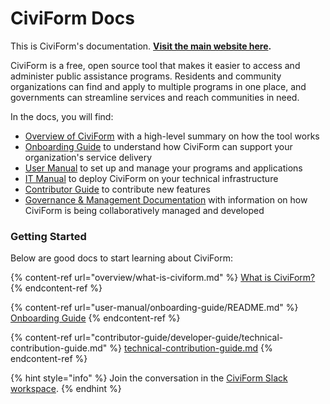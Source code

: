 # CiviForm Docs

This is CiviForm's documentation. **[Visit the main website here](https://civiform.us).**

CiviForm is a free, open source tool that makes it easier to access and administer public assistance programs. Residents and community organizations can find and apply to multiple programs in one place, and governments can streamline services and reach communities in need.

In the docs, you will find:

* [Overview of CiviForm](overview/what-is-civiform.md) with a high-level summary on how the tool works
* [Onboarding Guide](user-manual/onboarding-guide) to understand how CiviForm can support your organization's service delivery
* [User Manual](user-manual/civiform-admin-guide/README.md) to set up and manage your programs and applications
* [IT Manual](it-manual/sre-playbook/README.md) to deploy CiviForm on your technical infrastructure
* [Contributor Guide](contributor-guide/developer-guide/technical-contribution-guide.md) to contribute new features
* [Governance & Management Documentation](governance-and-management/governance/) with information on how CiviForm is being collaboratively managed and developed

### Getting Started

Below are good docs to start learning about CiviForm:

{% content-ref url="overview/what-is-civiform.md" %}
[What is CiviForm?](overview/what-is-civiform.md)
{% endcontent-ref %}

{% content-ref url="user-manual/onboarding-guide/README.md" %}
[Onboarding Guide](user-manual/onboarding-guide/README.md)
{% endcontent-ref %}

{% content-ref url="contributor-guide/developer-guide/technical-contribution-guide.md" %}
[technical-contribution-guide.md](contributor-guide/developer-guide/technical-contribution-guide.md)
{% endcontent-ref %}

{% hint style="info" %}
Join the conversation in the [CiviForm Slack workspace](https://civiform.slack.com).
{% endhint %}
